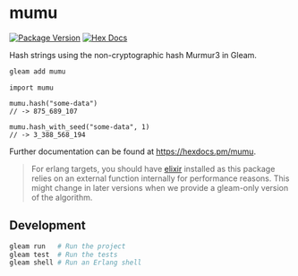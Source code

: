 # mumu

[![Package Version](https://img.shields.io/hexpm/v/mumu)](https://hex.pm/packages/mumu)
[![Hex Docs](https://img.shields.io/badge/hex-docs-ffaff3)](https://hexdocs.pm/mumu/)

Hash strings using the non-cryptographic hash Murmur3 in Gleam.

```sh
gleam add mumu
```
```gleam
import mumu

mumu.hash("some-data")
// -> 875_689_107

mumu.hash_with_seed("some-data", 1)
// -> 3_388_568_194
```

Further documentation can be found at <https://hexdocs.pm/mumu>.

> For erlang targets, you should have [elixir](https://elixir-lang.org/install.html) installed as this package relies on an external function internally for performance reasons.
> This might change in later versions when we provide a gleam-only version of the algorithm.

## Development

```sh
gleam run   # Run the project
gleam test  # Run the tests
gleam shell # Run an Erlang shell
```
